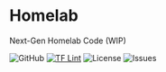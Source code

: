 # Homelab
Next-Gen Homelab Code (WIP)

![GitHub](https://img.shields.io/github/v/release/shakir85/homelab) [![TF Lint](https://github.com/shakir85/homelab/actions/workflows/lint.yml/badge.svg)](https://github.com/shakir85/homelab/actions/workflows/tf-lint.yml) ![License](https://img.shields.io/github/license/shakir85/homelab) ![Issues](https://img.shields.io/github/issues/shakir85/homelab)
